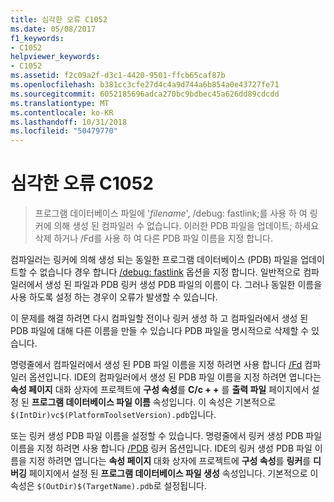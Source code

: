 ```yaml
---
title: 심각한 오류 C1052
ms.date: 05/08/2017
f1_keywords:
- C1052
helpviewer_keywords:
- C1052
ms.assetid: f2c09a2f-d3c1-4420-9501-ffcb65caf87b
ms.openlocfilehash: b381cc3cfe27d4c4a9d744a6b854a0e43727fe71
ms.sourcegitcommit: 6052185696adca270bc9bdbec45a626dd89cdcdd
ms.translationtype: MT
ms.contentlocale: ko-KR
ms.lasthandoff: 10/31/2018
ms.locfileid: "50479770"
---
```

# <a name="fatal-error-c1052"></a>심각한 오류 C1052

> 프로그램 데이터베이스 파일에 '*filename*', /debug: fastlink;를 사용 하 여 링커에 의해 생성 된 컴파일러 수 없습니다. 이러한 PDB 파일을 업데이트; 하세요 삭제 하거나 /Fd를 사용 하 여 다른 PDB 파일 이름을 지정 합니다.

컴파일러는 링커에 의해 생성 되는 동일한 프로그램 데이터베이스 (PDB) 파일을 업데이트할 수 없습니다 경우 합니다 [/debug: fastlink](../../build/reference/debug-generate-debug-info.md) 옵션을 지정 합니다. 일반적으로 컴파일러에서 생성 된 파일과 PDB 링커 생성 PDB 파일의 이름이 다. 그러나 동일한 이름을 사용 하도록 설정 하는 경우이 오류가 발생할 수 있습니다.

이 문제를 해결 하려면 다시 컴파일할 전이나 링커 생성 하 고 컴파일러에서 생성 된 PDB 파일에 대해 다른 이름을 만들 수 있습니다 PDB 파일을 명시적으로 삭제할 수 있습니다.

명령줄에서 컴파일러에서 생성 된 PDB 파일 이름을 지정 하려면 사용 합니다 [/Fd](../../build/reference/fd-program-database-file-name.md) 컴파일러 옵션입니다. IDE의 컴파일러에서 생성 된 PDB 파일 이름을 지정 하려면 엽니다는 **속성 페이지** 대화 상자에 프로젝트에 **구성 속성**를 **C/c + +** 를  **출력 파일** 페이지에서 설정 된 **프로그램 데이터베이스 파일 이름** 속성입니다. 이 속성은 기본적으로 `$(IntDir)vc$(PlatformToolsetVersion).pdb`입니다.

또는 링커 생성 PDB 파일 이름을 설정할 수 있습니다. 명령줄에서 링커 생성 PDB 파일 이름을 지정 하려면 사용 합니다 [/PDB](../../build/reference/pdb-use-program-database.md) 링커 옵션입니다. IDE의 링커 생성 PDB 파일 이름을 지정 하려면 엽니다는 **속성 페이지** 대화 상자에 프로젝트에 **구성 속성**를 **링커**를  **디버깅** 페이지에서 설정 된 **프로그램 데이터베이스 파일 생성** 속성입니다. 기본적으로 이 속성은 `$(OutDir)$(TargetName).pdb`로 설정됩니다.
